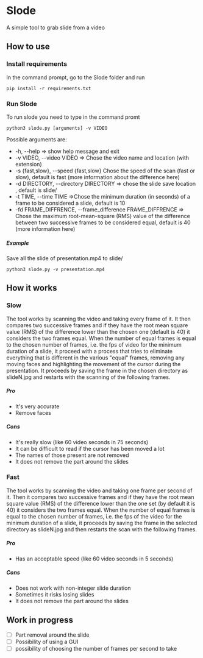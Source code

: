  # Slode
A simple tool to grab slide from a video
## How to use
### Install requirements
In the command prompt, go to the Slode folder and run

	pip install -r requirements.txt

### Run Slode
To run slode you need to type in the command promt

	python3 slode.py [arguments] -v VIDEO

Possible arguments are:

 - -h, --help => show help message and exit  
 - -v VIDEO, --video VIDEO  => Chose the video name and location (with extension)  
 - -s {fast,slow}, --speed {fast,slow}  Chose the speed of the scan (fast or slow), default is fast (more information about the difference here)
 - -d DIRECTORY, --directory DIRECTORY  => chose the slide save location , default is slide/  
 - -t TIME, --time TIME =>Chose the minimum duration (in seconds) of a frame to be considered a slide, default is 10  
 - -fd FRAME_DIFFRENCE, --frame_difference FRAME_DIFFRENCE  => Chose the maximum root-mean-square (RMS) value of the difference between two successive frames to be considered equal, default is 40 (more information here)
##### Example
Save all the slide of presentation.mp4 to slide/
	
	python3 slode.py -v presentation.mp4

## How it works
### Slow
The tool works by scanning the video and taking every frame of it.
It then compares two successive frames and if they have the root mean square value (RMS) of the difference lower than the chosen one (default is 40) it considers the two frames equal.
When the number of equal frames is equal to the chosen number of frames, i.e. the fps of video for the minimum duration of a slide, it proceed with a process that tries to eliminate everything that is different in the various "equal" frames, removing any moving faces and highlighting the movement of the cursor during the presentation.
It proceeds by saving the frame in the chosen directory as slideN.jpg and restarts with the scanning of the following frames.
##### Pro

 - It's very accurate
 - Remove faces

##### Cons

 - It's really slow (like 60 video seconds in 75 seconds)
 - It can be difficult to read if the cursor has been moved a lot
 - The names of those present are not removed
 - It does not remove the part around the slides

### Fast
The tool works by scanning the video and taking one frame per second of it.
Then it compares two successive frames and if they have the root mean square value (RMS) of the difference lower than the one set (by default it is 40) it considers the two frames equal.
When the number of equal frames is equal to the chosen number of frames, i.e. the fps of the video for the minimum duration of a slide, it proceeds by saving the frame in the selected directory as slideN.jpg and then restarts the scan with the following frames.

##### Pro
 
 - Has an acceptable speed (like 60 video seconds in 5 seconds)

##### Cons

 - Does not work with non-integer slide duration
 - Sometimes it risks losing slides
 - It does not remove the part around the slides

## Work in progress

 - [ ] Part removal around the slide
 - [ ] Possibility of using a GUI
 - [ ] possibility of choosing the number of frames per second to take
